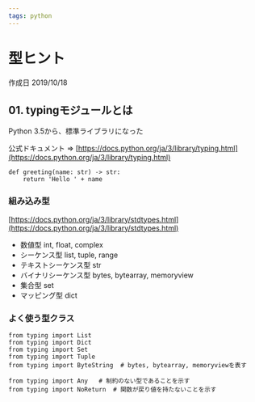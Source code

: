 ```yaml
---
tags: python
---
```


# 型ヒント

作成日 2019/10/18

## 01. typingモジュールとは

Python 3.5から、標準ライブラリになった

公式ドキュメント => [https://docs.python.org/ja/3/library/typing.html](https://docs.python.org/ja/3/library/typing.html)

```python=
def greeting(name: str) -> str:
    return 'Hello ' + name
```

### 組み込み型

[https://docs.python.org/ja/3/library/stdtypes.html](https://docs.python.org/ja/3/library/stdtypes.html)

- 数値型 int, float, complex
- シーケンス型 list, tuple, range
- テキストシーケンス型 str
- バイナリシーケンス型 bytes, bytearray, memoryview
- 集合型 set
- マッピング型 dict

### よく使う型クラス

```python=
from typing import List
from typing import Dict
from typing import Set
from typing import Tuple
from typing import ByteString  # bytes, bytearray, memoryviewを表す

from typing import Any   # 制約のない型であることを示す
from typing import NoReturn  # 関数が戻り値を持たないことを示す
```
